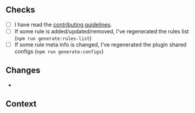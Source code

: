 ## Checks

- [ ] I have read the [contributing guidelines](https://github.com/testing-library/eslint-plugin-testing-library/blob/main/CONTRIBUTING.md).
- [ ] If some rule is added/updated/removed, I've regenerated the rules list (`npm run generate:rules-list`)
- [ ] If some rule meta info is changed, I've regenerated the plugin shared configs (`npm run generate:configs`)

## Changes

<!-- List the changes you're making with this pull request. -->

-

## Context

<!--
If you're fixing an issue with this pull request then use the "Fixes" keyword, like this:
Fixes #123
-->
